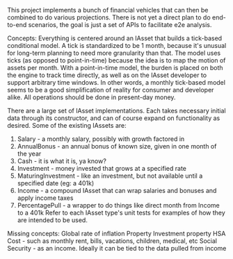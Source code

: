 This project implements a bunch of financial vehicles that can then be combined to do various projections.
There is not yet a direct plan to do end-to-end scenarios, the goal is just a set of APIs to facilitate e2e analysis.

Concepts:
Everything is centered around an IAsset that builds a tick-based conditional model. A tick is standardized to be 1 month, because it's unusual for long-term planning to need more granularity than that. The model uses ticks (as opposed to point-in-time) because the idea is to map the motion of assets per month. With a point-in-time model, the burden is placed on both the engine to track time directly, as well as on the IAsset developer to support arbitrary time windows. In other words, a monthly tick-based model seems to be a good simplification of reality for consumer and developer alike. All operations should be done in present-day money.

There are a large set of IAsset implementations. Each takes necessary initial data through its constructor, and can of course expand on functionality as desired. Some of the existing IAssets are:
1. Salary - a monthly salary, possibly with growth factored in
2. AnnualBonus - an annual bonus of known size, given in one month of the year
3. Cash - it is what it is, ya know?
4. Investment - money invested that grows at a specified rate
5. MaturingInvestment - like an investment, but not available until a specified date (eg: a 401k)
6. Income - a compound IAsset that can wrap salaries and bonuses and apply income taxes
7. PercentagePull - a wrapper to do things like direct month from Income to a 401k
Refer to each IAsset type's unit tests for examples of how they are intended to be used.

Missing concepts:
Global rate of inflation
Property
Investment property
HSA
Cost - such as monthly rent, bills, vacations, children, medical, etc
Social Security - as an income. Ideally it can be tied to the data pulled from income





